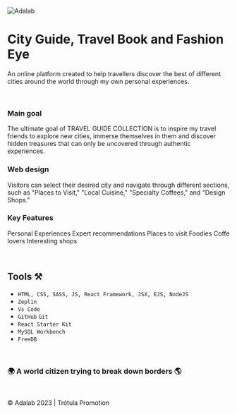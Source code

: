 ![Adalab](https://beta.adalab.es/resources/images/adalab-logo-155x61-bg-white.png)

# City Guide, Travel Book and Fashion Eye

An online platform created to help travellers discover the best of different cities around the world through my own personal experiences.


&nbsp;

### Main goal

The ultimate goal of TRAVEL GUIDE COLLECTION is to inspire my travel friends to explore new cities, immerse themselves in them and discover hidden treasures that can only be uncovered through authentic experiences.

### Web design

Visitors can select their desired city and navigate through different sections, such as "Places to Visit," "Local Cuisine," "Specialty Coffees," and "Design Shops."
    
### Key Features
Personal Experiences
Expert recommendations
Places to visit
Foodies
Coffe lovers
Interesting shops

&nbsp;
## Tools ⚒️

- `HTML, CSS, SASS, JS, React Framework, JSX, EJS, NodeJS`
- `Zeplin`
- `Vs Code`
- `GitHub` `Git`
- `React Starter Kit`
- `MySQL Workbench`
- `FreeDB`


&nbsp;

### 🌍 A world citizen trying to break down borders 🌎


&nbsp;


© Adalab 2023 | Trótula Promotion
